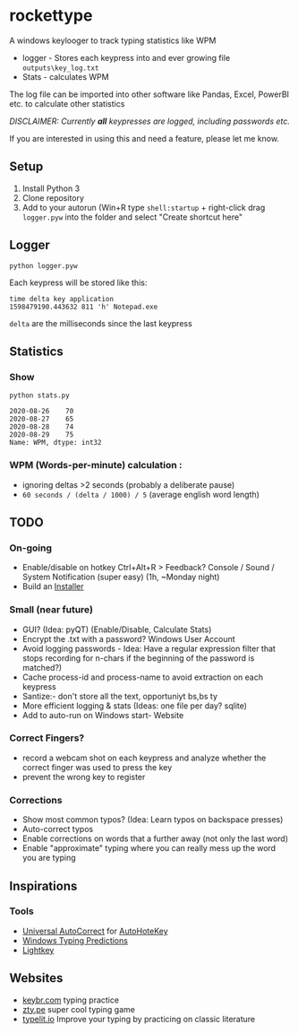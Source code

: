# rockettype

A windows keylooger to track typing statistics like WPM

- logger - Stores each keypress into and ever growing file `outputs\key_log.txt`
- Stats  - calculates WPM

The log file can be imported into other software like Pandas, Excel, PowerBI etc. to calculate other statistics

_DISCLAIMER: Currently **all** keypresses are logged, including passwords etc._

If you are interested in using this and need a feature, please let me know.

## Setup

1. Install Python 3
2. Clone repository
3. Add to your autorun (Win+R type `shell:startup` + right-click drag `logger.pyw` into the folder and select "Create shortcut here"

## Logger

`python logger.pyw`

Each keypress will be stored like this:

```
time delta key application
1598479190.443632 811 'h' Notepad.exe
```

`delta` are the milliseconds since the last keypress

## Statistics

### Show
`python stats.py`

```time
2020-08-26    70
2020-08-27    65
2020-08-28    74
2020-08-29    75
Name: WPM, dtype: int32
```

### WPM (Words-per-minute) calculation :
- ignoring deltas >2 seconds (probably a deliberate pause)
- `60 seconds / (delta / 1000) / 5` (average english word length)

## TODO

### On-going
- Enable/disable on hotkey Ctrl+Alt+R > Feedback? Console / Sound / System Notification (super easy) (1h, ~Monday night)
- Build an [Installer](https://cyrille.rossant.net/create-a-standalone-windows-installer-for-your-python-application/)

### Small (near future) 
- GUI? (Idea: pyQT) (Enable/Disable, Calculate Stats)
- Encrypt the .txt with a password? Windows User Account
- Avoid logging passwords - Idea: Have a regular expression filter that stops recording for n-chars if the beginning of the password is matched?)
- Cache process-id and process-name to avoid extraction on each keypress
- Santize:- don't store all the text,  opportuniyt bs,bs ty
- More efficient logging & stats (Ideas: one file per day?  sqlite)
- Add to auto-run on Windows start- Website

### Correct Fingers?
- record a webcam shot on each keypress and analyze whether the correct finger was used to press the key
- prevent the wrong key to register

### Corrections
- Show most common typos? (Idea: Learn typos on backspace presses)
- Auto-correct typos
- Enable corrections on words that a further away (not only the last word)
- Enable "approximate" typing where you can really mess up the word you are typing

## Inspirations

### Tools 

- [Universal AutoCorrect](http://www.biancolo.com/blog/autocorrect/) for [AutoHoteKey](https://www.autohotkey.com/)
- [Windows Typing Predictions](https://www.howtogeek.com/429702/how-to-enable-text-prediction-for-a-hardware-keyboard-on-windows-10/)
- [Lightkey](https://www.lightkey.io)

## Websites

- [keybr.com](https://www.keybr.com/) typing practice
- [zty.pe](https://zty.pe/) super cool typing game
- [typelit.io](https://www.typelit.io/) Improve your typing by practicing on classic literature

